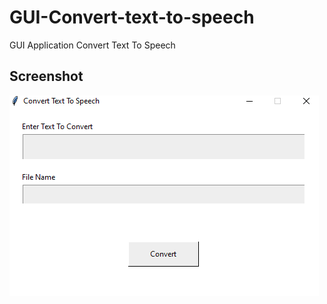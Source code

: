 # GUI-Convert-text-to-speech
GUI Application Convert Text To Speech

## Screenshot
<img src="https://github.com/Mhadi-1382/GUI-Convert-text-to-speech/blob/main/screenshot_1.png">
